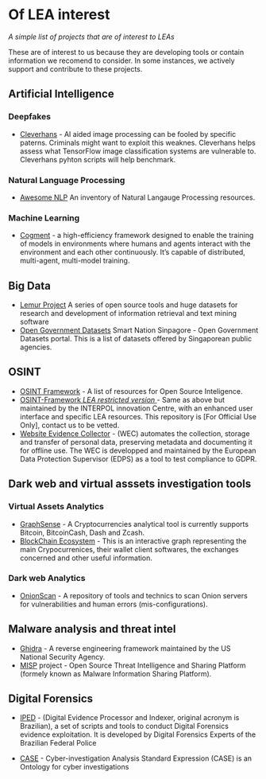 # Of LEA interest
_A simple list of projects that are of interest to LEAs_

These are of interest to us because they are developing tools or contain information we recomend to consider. 
In some instances, we actively support and contribute to these projects.


## Artificial Intelligence
### Deepfakes
- [Cleverhans](http://github.com/tensorflow/cleverhans) - AI aided image processing can be fooled by specific paterns. Criminals might want to exploit this weaknes. Cleverhans helps assess what TensorFlow image classification systems are vulnerable to. Cleverhans pyhton scripts will help benchmark.
### Natural Language Processing
- [Awesome NLP](https://github.com/keon/awesome-nlp) An inventory of Natural Langauge Processing resources.

### Machine Learning
- [Cogment](https://docs.cogment.ai) - a high-efficiency framework designed to enable the training of models in environments where humans and agents interact with the environment and each other continuously. It’s capable of distributed, multi-agent, multi-model training.

## Big Data
- [Lemur Project](http://www.lemurproject.org) A series of open source tools and huge datasets for research and development of information retrieval and text mining software
- [Open Government Datasets](https://www.smartnation.gov.sg/resources/open-data-resources) Smart Nation Sinpagore - Open Government Datasets portal. This is a list of datasets offered by Singaporean public agencies.

## OSINT
- [OSINT Framework](https://github.com/lockfale/OSINT-Framework) - A list of resources for Open Source Inteligence.
- [OSINT-Framework *LEA restricted version* ](https://github.com/INTERPOL-Innovation-Centre/OSINT-Framework) - Same as above but maintained by the INTERPOL innovation Centre, with an enhanced user interface and specific LEA resources. This repository is [For Official Use Only], contact us to be vetted.
- [Website Evidence Collector](https://github.com/EU-EDPS/website-evidence-collector) - (WEC) automates the collection, storage and transfer of personal data, preserving metadata and documenting it for offline use. The WEC is developped and maintained by the European Data Protection Supervisor (EDPS) as a tool to test compliance to GDPR.

## Dark web and virtual asssets investigation tools
### Virtual Assets Analytics
- [GraphSense](https://github.com/graphsense) - A Cryptocurrencies analytical tool is currently supports Bitcoin, BitcoinCash, Dash and Zcash.
- [BlockChain Ecosystem](https://kumu.io/VincentD/the-blockchain-ecosystems-of-cryptocurrencies-exchangers-wallets-and-explorers#blockchains-ecosystems) - This is an interactive graph representing the main Crypocurrenices, their wallet client softwares, the exchanges concerned and other useful information.
### Dark web Analytics
- [OnionScan](https://github.com/s-rah/onionscan) - A repository of tools and technics to scan Onion servers for vulnerabilities and human errors (mis-configurations).

## Malware analysis and threat intel
- [Ghidra](https://github.com/NationalSecurityAgency/ghidra) - A reverse engineering framework maintained by the US National Security Agency.
- [MISP](https://github.com/MISP) project - Open Source Threat Intelligence and Sharing Platform (formely known as Malware Information Sharing Platform).

## Digital Forensics
- [IPED](https://github.com/lfcnassif/IPED) - (Digital Evidence Processor and Indexer, original acronym is Brazilian), a set of scripts and tools to conduct Digital Forensics evidence exploitation. It is developed by Digital Forensics Experts of the Brazilian Federal Police

- [CASE](https://github.com/casework) - Cyber-investigation Analysis Standard Expression (CASE) is an Ontology for cyber investigations

